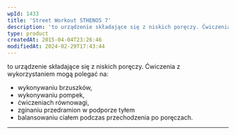 ```yaml
---
wpId: 1433
title: 'Street Workout STHENOS 7'
description: 'to urządzenie składające się z niskich poręczy. Ćwiczenia z wykorzystaniem mogą polegać na: wykonywaniu brzuszków, wykonywaniu pompek, ćwiczeniach równowagi, zginaniu przedramion w podporze tyłem balansowaniu ciałem podczas przechodzenia po poręczach.'
type: product
createdAt: 2015-04-04T23:26:46
modifiedAt: 2024-02-29T17:43:44
---
```



to urządzenie składające się z niskich poręczy. Ćwiczenia z wykorzystaniem mogą polegać na:

*   wykonywaniu brzuszków,
*   wykonywaniu pompek,
*   ćwiczeniach równowagi,
*   zginaniu przedramion w podporze tyłem
*   balansowaniu ciałem podczas przechodzenia po poręczach.

* * *